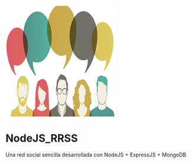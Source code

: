 ![Image of Yaktocat](https://github.com/cluco91/NodeJS_RRSS/blob/master/RRSS.png)

# NodeJS_RRSS

Una red social sencilla desarrollada con NodeJS + ExpressJS + MongoDB
